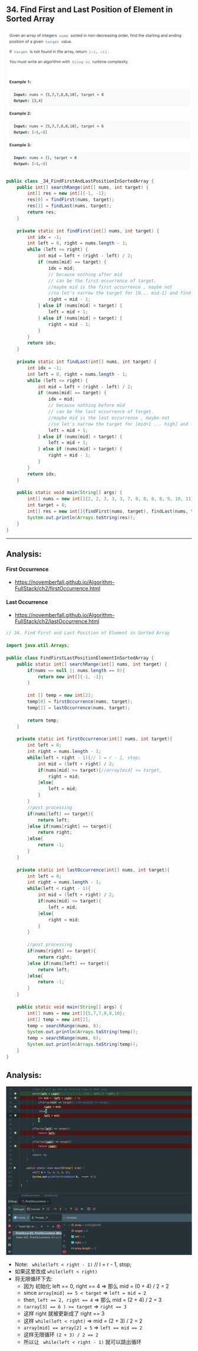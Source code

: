 ## 34. Find First and Last Position of Element in Sorted Array
![](img/2022-08-12-13-58-25.png)

```java
public class _34_FindFirstAndLastPositionInSortedArray {
    public int[] searchRange(int[] nums, int target) {
        int[] res = new int[]{-1, -1};
        res[0] = findFirst(nums, target);
        res[1] = findLast(nums, target);
        return res;
    }

    private static int findFirst(int[] nums, int target) {
        int idx = -1;
        int left = 0, right = nums.length - 1;
        while (left <= right) {
            int mid = left + (right - left) / 2;
            if (nums[mid] == target) {
                idx = mid;
                // because nothing after mid
                // can be the first occurrence of target.
                //maybe mid is the first occurrence , maybe not
                //so let's narrow the target for [0... mid-1] and find out
                right = mid - 1;
            } else if (nums[mid] < target) {
                left = mid + 1;
            } else if (nums[mid] > target) {
                right = mid - 1;
            }
        }
        return idx;
    }

    private static int findLast(int[] nums, int target) {
        int idx = -1;
        int left = 0, right = nums.length - 1;
        while (left <= right) {
            int mid = left + (right - left) / 2;
            if (nums[mid] == target) {
                idx = mid;
                // because nothing before mid
                // can be the last occurrence of target.
                //maybe mid is the last occurrence , maybe not
                //so let's narrow the target for [mid+1 ... high] and find out
                left = mid + 1;
            } else if (nums[mid] < target) {
                left = mid + 1;
            } else if (nums[mid] > target) {
                right = mid - 1;
            }
        }
        return idx;
    }

    public static void main(String[] args) {
        int[] nums = new int[]{2, 2, 3, 3, 3, 7, 8, 8, 8, 8, 9, 10, 11};
        int target = 8;
        int[] res = new int[]{findFirst(nums, target), findLast(nums, target)};
        System.out.println(Arrays.toString(res));
    }
}
```

---

## Analysis:

#### First Occurrence

- https://novemberfall.github.io/Algorithm-FullStack/ch2/firstOccurrence.html


#### Last Occurrence

- https://novemberfall.github.io/Algorithm-FullStack/ch2/lastOccurrence.html


```java
// 34. Find First and Last Position of Element in Sorted Array

import java.util.Arrays;

public class FindFirstLastPositionElementInSortedArray {
    public static int[] searchRange(int[] nums, int target) {
        if(nums == null || nums.length == 0){
            return new int[]{-1, -1};
        }

        int [] temp = new int[2];
        temp[0] = firstOccurrence(nums, target);
        temp[1] = lastOccurrence(nums, target);

        return temp;
    }

    private static int firstOccurrence(int[] nums, int target){
        int left = 0;
        int right = nums.length - 1;
        while(left < right - 1){// l = r - 1, stop;
            int mid = (left + right) / 2;
            if(nums[mid] >= target){//array[mid] >= target,
                right = mid;
            }else{
                left = mid;
            }
        }
        //post processing
        if(nums[left] == target){
            return left;
        }else if(nums[right] == target){
            return right;
        }else{
            return -1;
        }
    }

    private static int lastOccurrence(int[] nums, int target){
        int left = 0;
        int right = nums.length - 1;
        while(left < right - 1){
            int mid = (left + right) / 2;
            if(nums[mid] <= target){
                left = mid;
            }else{
                right = mid;
            }
        }

        //post processing
        if(nums[right] == target){
            return right;
        }else if(nums[left] == target){
            return left;
        }else{
            return -1;
        }
    }

    public static void main(String[] args) {
        int[] nums = new int[]{5,7,7,8,8,10};
        int[] temp = new int[2];
        temp = searchRange(nums, 8);
        System.out.println(Arrays.toString(temp));
        temp = searchRange(nums, 6);
        System.out.println(Arrays.toString(temp));
    }
}

```


## Analysis:

![](img/2020-06-02-22-33-33.png)

- Note: ` while(left < right - 1)`  // l = r - 1, stop;
- 如果这里改成 `while(left < right)`
- 将无限循环下去:
  - 因为 初始化 left == 0, right == 4   => 那么 mid = (0 + 4) / 2 = 2
  - since `array[mid] == 5 < target` => `left = mid = 2`
  - then, `left == 2, right == 4`   => 那么 mid = (2 + 4) / 2 = 3
  - `(array[3] == 6 ) >= target` => `right == 3`
  - 这样 right 就被更新成了 right == 3
  - 这样 `while(left < right)` => mid = (2 + 3) / 2 = 2
  - `array[mid] == array[2] = 5` => `left == mid == 2`
  - 这样无限循环 `(2 + 3) / 2 == 2` 
  - 所以让 ` while(left < right - 1)` 就可以跳出循环


